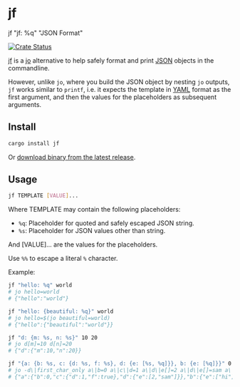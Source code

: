 # jf

jf "jf: %q" "JSON Format"

[![Crate Status](https://img.shields.io/crates/v/jf.svg)](https://crates.io/crates/jf)

[jf][jf] is a [jo][jo] alternative to help safely format and print [JSON][json] objects in the commandline.

However, unlike `jo`, where you build the JSON object by nesting `jo` outputs,
`jf` works similar to `printf`, i.e. it expects the template in [YAML][yaml] format as the first argument, and then the values for the placeholders as subsequent arguments.

## Install

```bash
cargo install jf
```

Or [download binary from the latest release][bins].

## Usage

```bash
jf TEMPLATE [VALUE]...
```

Where TEMPLATE may contain the following placeholders:

- `%q`: Placeholder for quoted and safely escaped JSON string.
- `%s`: Placeholder for JSON values other than string.

And [VALUE]... are the values for the placeholders.

Use `%%` to escape a literal `%` character.

Example:

```bash
jf "hello: %q" world
# jo hello=world
# {"hello":"world"}

jf "hello: {beautiful: %q}" world
# jo hello=$(jo beautiful=world)
# {"hello":{"beautiful":"world"}}

jf "d: {m: %s, n: %s}" 10 20
# jo d[m]=10 d[n]=20
# {"d":{"m":10,"n":20}}

jf "{a: {b: %s, c: {d: %s, f: %s}, d: {e: [%s, %q]}}, b: {e: [%q]}}" 0 1 true 2 sam hi
# jo -d\|first_char_only a\|b=0 a\|c\|d=1 a\|d\|e[]=2 a\|d\|e[]=sam a\|c[f]@1 b\|e[]g=hi
# {"a":{"b":0,"c":{"d":1,"f":true},"d":{"e":[2,"sam"]}},"b":{"e":["hi"]}}
```

[jf]: https://github.com/sayanarijit/jf
[jo]: https://github.com/jpmens/jo
[yaml]: https://yaml.org
[json]: https://json.org
[bins]: https://github.com/sayanarijit/jf/releases/latest
